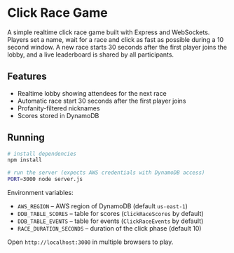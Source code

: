 # Click Race Game

A simple realtime click race game built with Express and WebSockets. Players set a name, wait for a race and click as fast as possible during a 10 second window. A new race starts 30 seconds after the first player joins the lobby, and a live leaderboard is shared by all participants.

## Features

- Realtime lobby showing attendees for the next race
- Automatic race start 30 seconds after the first player joins
- Profanity-filtered nicknames
- Scores stored in DynamoDB

## Running

```bash
# install dependencies
npm install

# run the server (expects AWS credentials with DynamoDB access)
PORT=3000 node server.js
```

Environment variables:

- `AWS_REGION` – AWS region of DynamoDB (default `us-east-1`)
- `DDB_TABLE_SCORES` – table for scores (`ClickRaceScores` by default)
- `DDB_TABLE_EVENTS` – table for events (`ClickRaceEvents` by default)
- `RACE_DURATION_SECONDS` – duration of the click phase (default 10)

Open `http://localhost:3000` in multiple browsers to play.
